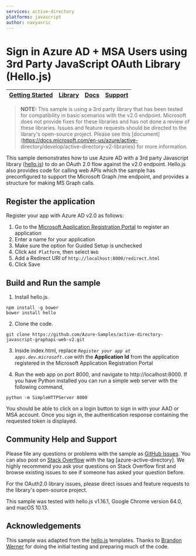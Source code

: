 ```yaml
---
services: active-directory
platforms: javascript
author: navyasric
---
```


# Sign in Azure AD + MSA Users using 3rd Party JavaScript OAuth Library (Hello.js)
| [Getting Started](https://apps.dev.microsoft.com/portal/register-app)| [Library](https://github.com/MrSwitch/hello.js) | [Docs](https://aka.ms/aadv2) | [Support](README.md#community-help-and-support)
| --- | --- | --- | --- |
> **NOTE:** This sample is using a 3rd party library that has been tested for compatibility in basic scenarios with the v2.0 endpoint.   Microsoft does not provide fixes for these libraries and has not done a review of these libraries.  Issues and feature requests should   be directed to the library's open-source project.  Please see this [document](https://docs.microsoft.com/en-us/azure/active- directory/develop/active-directory-v2-libraries) for more information.   
> 
>

This sample demonstrates how to use Azure AD with a 3rd party Javascript library ([hello.js](https://github.com/MrSwitch/hello.js)) to  do an OAuth 2.0 flow against the v2.0 endpoint.  Hello.js also provides code for calling web APIs which the sample has preconfigured to support the Microsoft Graph /me endpoint, and provides a structure for making MS Graph calls.  

## Register the application

Register your app with Azure AD v2.0 as follows:
1. Go to the [Microsoft Application Registration Portal](https://apps.dev.microsoft.com/portal/register-app) to register an application
2. Enter a name for your application
3. Make sure the option for Guided Setup is unchecked
4. Click `Add Platform`, then select `Web`
5. Add a Redirect URI of `http://localhost:8000/redirect.html`
6. Click Save 

## Build and Run the sample

1. Install hello.js.

  ```
  npm install -g bower
  bower install hello
  ```
  
2. Clone the code.
  ```
  git clone https://github.com/Azure-Samples/active-directory-javascript-graphapi-web-v2.git
  ```

3. Inside index.html, replace *``Register your app at apps.dev.microsoft.com``* with the **Application Id** from the application registered in the Microsoft Application Registration Portal

4. Run the web app on port 8000, and navigate to http://localhost:8000. If you have Python installed you can run a simple web server with the following command, 

  ```
  python -m SimpleHTTPServer 8000
  ```
You should be able to click on a login button to sign in with your AAD or MSA account. Once you sign in, the authentication response containing the requested token is displayed.

## Community Help and Support

Please file any questions or problems with the sample as [GitHub Issues](../../issues). You can also post on [Stack Overflow](http://stackoverflow.com/questions/tagged/azure-active-directory) with the tag [azure-active-directory]. We highly recommend you ask your questions on Stack Overflow first and browse existing issues to see if someone has asked your question before.

For the OAuth2.0 library issues, please direct issues and feature requests to the library's open-source project.

This sample was tested with hello.js v1.16.1, Google Chrome version 64.0, and macOS 10.13.

## Acknowledgements

This sample was adapted from the [hello.js](https://github.com/MrSwitch/hello.js) templates. Thanks to [Brandon Werner](https://github.com/brandwe) for doing the initial testing and preparing much of the code. 


